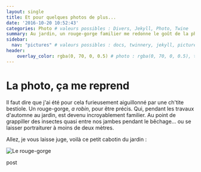 ```yaml
---
layout: single
title: Et pour quelques photos de plus...
date: '2016-10-20 10:52:43'
categories: Photo # valeurs possibles : Divers, Jekyll, Photo, Twine
summary: Au jardin, un rouge-gorge familier me redonne le goût de la photo et me procure de belles images.
sidebar:
  nav: "pictures" # valeurs possibles : docs, twinnery, jekyll, pictures, giga
header:
    overlay_color: rgba(0, 70, 0, 0.5) # photo : rgba(0, 70, 0, 0.5), twine : rgba(75, 75, 0, 0.5), jekyll : rgba(0, 20, 120, 0.5), divers : rgba(0, 0, 70, 0.5)
---
```

# La photo, ça me reprend
Il faut dire  que j'ai été pour cela furieusement aiguillonné par une ch'tite bestiole. Un rouge-gorge, *a robin*, pour être précis. Qui, pendant les travaux d'automne au jardin, est devenu incroyablement familier. Au point de grappiller des insectes quasi entre nos jambes pendant le bêchage... ou se laisser portraiturer à moins de deux mètres.

Allez, je vous laisse juge, voilà ce petit cabotin du jardin :

![Le rouge-gorge](https://c2.staticflickr.com/6/5706/30458662692_bb10038b25_b.jpg)

post
